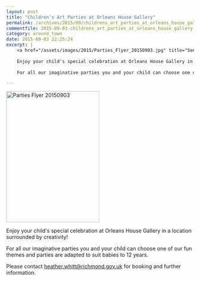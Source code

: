 ```yaml
---
layout: post
title: "Children's Art Parties at Orleans House Gallery"
permalink: /archives/2015/09/childrens_art_parties_at_orleans_house_gallery.html
commentfile: 2015-09-03-childrens_art_parties_at_orleans_house_gallery
category: around_town
date: 2015-09-03 22:25:24
excerpt: |
    <a href="/assets/images/2015/Parties_Flyer_20150903.jpg" title="See larger version of - Parties Flyer 20150903"><img src="/assets/images/2015/Parties_Flyer_20150903_thumb.jpg" width="150" height="212" alt="Parties Flyer 20150903" class="photo right" /></a>
    
    Enjoy your child's special celebration at Orleans House Gallery in a location surrounded by creativity!
    
    For all our imaginative parties you and your child can choose one of our fun themes and parties are adapted to suit babies to 12 years.

---
```


<a href="/assets/images/2015/Parties_Flyer_20150903.jpg" title="See larger version of - Parties Flyer 20150903"><img src="/assets/images/2015/Parties_Flyer_20150903_thumb.jpg" width="250" height="353" alt="Parties Flyer 20150903" class="photo right" /></a>

Enjoy your child's special celebration at Orleans House Gallery in a location surrounded by creativity!

For all our imaginative parties you and your child can choose one of our fun themes and parties are adapted to suit babies to 12 years.

Please contact <heather.whitt@richmond.gov.uk> for booking and further information.
